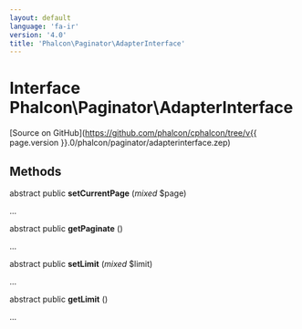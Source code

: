 ```yaml
---
layout: default
language: 'fa-ir'
version: '4.0'
title: 'Phalcon\Paginator\AdapterInterface'
---
```


# Interface **Phalcon\Paginator\AdapterInterface**

[Source on GitHub](https://github.com/phalcon/cphalcon/tree/v{{ page.version }}.0/phalcon/paginator/adapterinterface.zep)

## Methods

abstract public **setCurrentPage** (*mixed* $page)

...

abstract public **getPaginate** ()

...

abstract public **setLimit** (*mixed* $limit)

...

abstract public **getLimit** ()

...